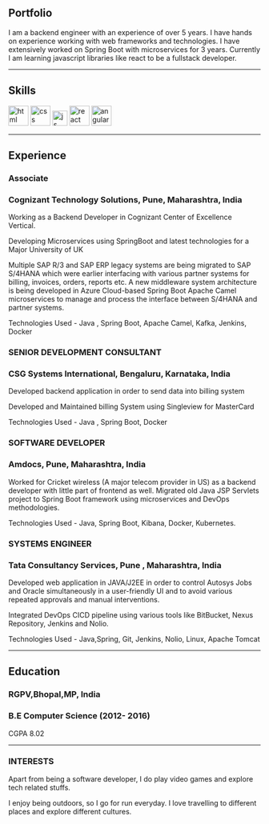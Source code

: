 ## Portfolio

I am a backend engineer with an experience of over 5 years. I have hands on experience working with web frameworks and technologies. I have extensively worked on Spring Boot with microservices for 3 years. Currently I am learning javascript libraries like react to be a fullstack developer.

---

## Skills

<p align='left'>
  <img src="https://upload.wikimedia.org/wikipedia/commons/thumb/6/61/HTML5_logo_and_wordmark.svg/2048px-HTML5_logo_and_wordmark.svg.png" alt="html" width="40" height="40">
  <img src='https://upload.wikimedia.org/wikipedia/commons/thumb/d/d5/CSS3_logo_and_wordmark.svg/1200px-CSS3_logo_and_wordmark.svg.png' alt="css" width="40" height="40">
  <img src='https://upload.wikimedia.org/wikipedia/commons/6/6a/JavaScript-logo.png' height='30' width='auto' alt="js">
   <img src="https://upload.wikimedia.org/wikipedia/commons/thumb/a/a7/React-icon.svg/1280px-React-icon.svg.png" alt="react" width="auto" height="40"/>
   <img src="https://angular.io/assets/images/logos/angular/angular.svg" alt="angular" width="40" height="40"/>
</p>

---

## Experience

### **Associate**
### Cognizant Technology Solutions, Pune, Maharashtra, India

Working as a Backend Developer in Cognizant Center of Excellence Vertical.

Developing Microservices using SpringBoot and latest technologies for a Major University of UK

Multiple SAP R/3 and SAP ERP legacy systems are being migrated to SAP S/4HANA which were earlier interfacing with various partner systems for billing, invoices, orders, reports etc. A new middleware system architecture is being developed in Azure Cloud-based Spring Boot Apache Camel microservices to manage and process the interface between S/4HANA and partner systems.

Technologies Used - Java , Spring Boot, Apache Camel, Kafka, Jenkins, Docker

### **SENIOR DEVELOPMENT CONSULTANT**
### CSG Systems International, Bengaluru, Karnataka, India

Developed backend application in order to send data into billing system

Developed and Maintained billing System using Singleview for MasterCard

Technologies Used - Java , Spring Boot, Docker

### **SOFTWARE DEVELOPER**
### Amdocs, Pune, Maharashtra, India

Worked for Cricket wireless (A major telecom provider in US) as a backend developer with little part of frontend as well.
Migrated old Java JSP Servlets project to Spring Boot framework using microservices and DevOps methodologies.

Technologies Used - Java, Spring Boot, Kibana, Docker, Kubernetes.

### **SYSTEMS ENGINEER**
### Tata Consultancy Services, Pune , Maharashtra, India

Developed web application in JAVA/J2EE in order to control Autosys Jobs and Oracle simultaneously in a user-friendly UI and to avoid various repeated approvals and manual interventions.

Integrated DevOps CICD pipeline using various tools like BitBucket, Nexus Repository, Jenkins and Nolio.

Technologies Used - Java,Spring, Git, Jenkins, Nolio, Linux, Apache Tomcat

---

## Education

### **RGPV,Bhopal,MP, India**
### B.E Computer Science (2012- 2016)
CGPA 8.02

---

### INTERESTS
Apart from being a software developer, I do play video games and explore tech related stuffs.

I enjoy being outdoors, so I go for run everyday. I love travelling to different places and explore different cultures.
